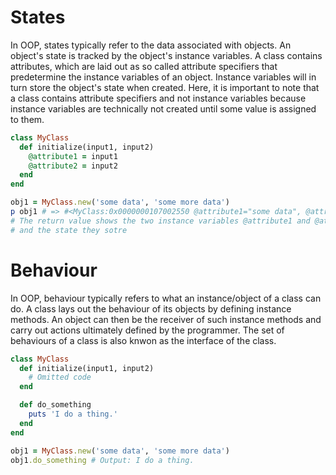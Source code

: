 # States
In OOP, states typically refer to the data associated with objects. An object's state is tracked by the object's instance variables. A class contains attributes, which are laid out as so called attribute specifiers that predetermine the instance variables of an object. Instance variables will in turn store the object's state when created. Here, it is important to note that a class contains attribute specifiers and not instance variables because instance variables are technically not created until some value is assigned to them.

```ruby
class MyClass
  def initialize(input1, input2)
    @attribute1 = input1
    @attribute2 = input2
  end
end

obj1 = MyClass.new('some data', 'some more data')
p obj1 # => #<MyClass:0x0000000107002550 @attribute1="some data", @attribute2="some more data">
# The return value shows the two instance variables @attribute1 and @attribute2
# and the state they sotre
```

# Behaviour
In OOP, behaviour typically refers to what an instance/object of a class can do. A class lays out the behaviour of its objects by defining instance methods. An object can then be the receiver of such instance methods and carry out actions ultimately defined by the programmer. The set of behaviours of a class is also knwon as the interface of the class.

```ruby
class MyClass
  def initialize(input1, input2)
    # Omitted code
  end

  def do_something
    puts 'I do a thing.'
  end
end

obj1 = MyClass.new('some data', 'some more data')
obj1.do_something # Output: I do a thing.
```
